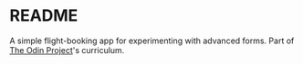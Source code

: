 # README

A simple flight-booking app for experimenting with advanced forms. Part of [The Odin Project](https://www.theodinproject.com/lessons/building-advanced-forms)'s curriculum.